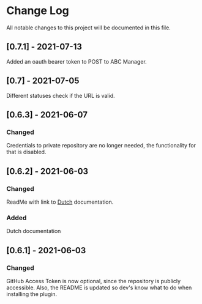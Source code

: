 # Change Log

All notable changes to this project will be documented in this file.

## [0.7.1] - 2021-07-13
Added an oauth bearer token to POST to ABC Manager.

## [0.7] - 2021-07-05
Different statuses check if the URL is valid.

## [0.6.3] - 2021-06-07

### Changed
Credentials to private repository are no longer needed, the functionality for that is disabled.

## [0.6.2] - 2021-06-03

### Changed

ReadMe with link to [Dutch](https://github.com/rtvnh/abc-local-partner-wp-plugin/blob/develop/docs/nl.md) documentation.

### Added
Dutch documentation

## [0.6.1] - 2021-06-03

### Changed

GitHub Access Token is now optional, since the repository is publicly accessible. Also, the README is updated so dev's
know what to do when installing the plugin.
